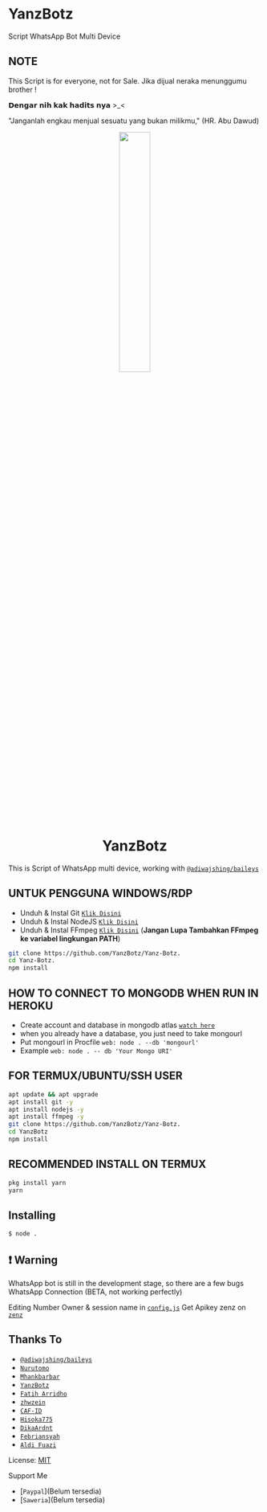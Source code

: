 # YanzBotz 
Script WhatsApp Bot Multi Device

## NOTE
This Script is for everyone, not for Sale. Jika dijual neraka menunggumu brother !

𝗗𝗲𝗻𝗴𝗮𝗿 𝗻𝗶𝗵 𝗸𝗮𝗸 𝗵𝗮𝗱𝗶𝘁𝘀 𝗻𝘆𝗮 >_<

"Janganlah engkau menjual sesuatu yang bukan milikmu," (HR. Abu Dawud)

<p align="center">
	<img src="https://telegra.ph/file/74e79496bb3389d0dcb85.jpg" width="35%" style="margin-left: auto;margin-right: auto;display: block;">
</p>
<h1 align="center">YanzBotz</h1>

This is Script of WhatsApp multi device, working with [`@adiwajshing/baileys`](https://github.com/adiwajshing/baileys)

## UNTUK PENGGUNA WINDOWS/RDP

* Unduh & Instal Git [`Klik Disini`](https://git-scm.com/downloads)
* Unduh & Instal NodeJS [`Klik Disini`](https://nodejs.org/en/download)
* Unduh & Instal FFmpeg [`Klik Disini`](https://ffmpeg.org/download.html) (**Jangan Lupa Tambahkan FFmpeg ke variabel lingkungan PATH**)


```bash
git clone https://github.com/YanzBotz/Yanz-Botz.
cd Yanz-Botz.
npm install
```

## HOW TO CONNECT TO MONGODB WHEN RUN IN HEROKU

* Create account and database in mongodb atlas [`watch here`](https://youtu.be/rPqRyYJmx2g)
* when you already have a database, you just need to take mongourl
* Put mongourl in Procfile `web: node . --db 'mongourl'`
* Example `web: node . -- db 'Your Mongo URI'`



## FOR TERMUX/UBUNTU/SSH USER

```bash
apt update && apt upgrade
apt install git -y
apt install nodejs -y
apt install ffmpeg -y
git clone https://github.com/YanzBotz/Yanz-Botz.
cd YanzBotz
npm install
```

## RECOMMENDED INSTALL ON TERMUX

```bash
pkg install yarn
yarn
```

## Installing
```bash
$ node .
```

## ❗ Warning
WhatsApp bot is still in the development stage, so there are a few bugs
WhatsApp Connection (BETA, not working perfectly)

Editing Number Owner & session name in [`config.js`](https://github.com/DikaArdnt/Hisoka-Morou/blob/master/config.js)
Get Apikey zenz on [`zenz`](https://zenzapi.xyz/pricing)


## Thanks To
* [`@adiwajshing/baileys`](https://github.com/adiwajshing/baileys)
* [`Nurutomo`](https://github.com/Nurutomo)
* [`Mhankbarbar`](https://github.com/MhankBarBar)
* [`YanzBotz`](https://github.com/YanzBotz)
* [`Fatih Arridho`](https://github.com/FatihArridho)
* [`zhwzein`](https://github.com/zhwzein)
* [`CAF-ID`](https://github.com/CAF-ID)
* [`Hisoka775`](https://github.com/Hisoka775)
* [`DikaArdnt`](https://github.com/DikaArdnt)
* [`Febriansyah`](https://github.com/FebriansyahXd)
* [`Aldi Fuazi`](https://github.com/xZiyy)


License: [MIT](https://en.wikipedia.org/wiki/MIT_License)

Support Me
* [`Paypal`](Belum tersedia)
* [`Saweria`](Belum tersedia)
